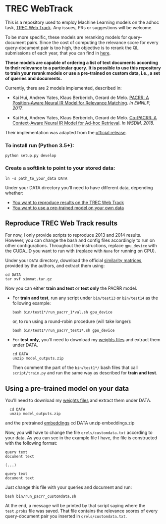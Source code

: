 # TREC WebTrack 
This is a repository used to employ Machine Learning models on the adhoc task, [TREC Web Track](https://trec.nist.gov/data/webmain.html).
Any issues, PRs or suggestions will be welcome.

To be more specific, these models are reranking models for query-document pairs.
Since the cost of computing the relevance score for every query-document pair is too 
high, the objective is to rerank the QL submissions of each 
year, that you can find in [here](https://github.com/trec-web/trec-web-2014/tree/master/data/runs/baselines).


**These models are capable of ordering a list of text documents according to their relevance to a particular query.**
**It is possible to use this repository to train your rerank models or use a pre-trained on custom data, i.e., 
a set of queries and documents.**


Currently, there are 2 models implemented, described in:

- Kai Hui, Andrew Yates, Klaus Berberich, Gerard de Melo.
[PACRR: A Position-Aware Neural IR Model for Relevance Matching](https://arxiv.org/pdf/1704.03940.pdf).
*In EMNLP, 2017.*

- Kai Hui, Andrew Yates, Klaus Berberich, Gerard de Melo.
 [Co-PACRR: A Context-Aware Neural IR Model for Ad-hoc Retrieval](https://arxiv.org/pdf/1706.10192.pdf). *In WSDM, 2018.*


Their implementation was adapted from the [official release](https://github.com/khui/repacrr).

### To install run (Python 3.5+):
    python setup.py develop

### Create a softlink to point to your stored data:
    ln -s path_to_your_data DATA

Under your DATA directory you'll need to have different data, depending whether:
- [You want to reproduce results on the TREC Web Track](#reproduce-trec-web-track-results)
- [You want to use a pre-trained model on your own data](#using-a-pre-trained-model-on-your-data)


## Reproduce TREC Web Track results
For now, I only provide scripts to  reproduce 2013 and 2014 results. However, you can change the bash and config files accordingly to run on other configurations.
Throughout the instructions, replace `gpu_device` with the CUDA_ID you want to run with (replace with `None` for running on CPU).

Under your `DATA` directory, download the official [similarity matrices](https://drive.google.com/file/d/0B3FrsWe6Y5YqdEtfSjI4N0h1LXM/view?usp=sharing), provided by the authors, and extract them using:

    cd DATA
    tar xvf simmat.tar.gz

Now you can either **train and test** or **test only** the PACRR model.
* For **train and test**, run any script under `bin/test13` or `bin/test14` as the following example: 
    
      bash bin/test1*/run_pacrr_1*val.sh gpu_device
      
    or, to run using a round-robin procedure (will take longer):

      bash bin/test1*/run_pacrr_test1*.sh gpu_device

* For **test only**, you'll need to download my [weights files](https://drive.google.com/open?id=14PaETJGPvNeLIo_YpcjaUak-gset0YLa) and extract them under DATA.
      
      cd DATA
      unzip model_outputs.zip
      
    Then comment the part of the `bin/test1*/` bash files that call `script/train.py` and run the same way as described for **train and test**.

## Using a pre-trained model on your data

You'll need to download my [weights files](https://drive.google.com/open?id=14PaETJGPvNeLIo_YpcjaUak-gset0YLa) and extract them under DATA.

      cd DATA
      unzip model_outputs.zip

and the pretrained [embeddings](https://www.dropbox.com/s/khi6aw48fijg14m/embeddings.zip?dl=0)
      cd DATA
      unzip embeddings.zip
      
      
Now, you will have to change the file `qrels/customdata.txt` according to your data. 
As you can see in the example file I have, the file is constructed with the following format:
```
query text
document text

(...)

query text
document text
```

Just change this file with your queries and document and run:

    bash bin/run_pacrr_customdata.sh

At the end, a message will be printed by that script saying where the `test.probs` file was saved.
That file contains the relevance scores of every query-document pair you inserted in `qrels/customdata.txt`.
     
